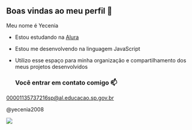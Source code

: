 ## Boas vindas ao meu perfil 💙

Meu nome é Yecenia 

- Estou estudando na [Alura](https://www.alura.com.br)
- Estou me desenvolvendo na linguagem JavaScript
- Utilizo esse espaço para minha organização e compartilhamento dos meus projetos desenvolvidos

  ### Você entrar em contato comigo 📫

00001135737216sp@al.educacao.sp.gov.br

@yecenia2008


![](https://github.com/yecenia2008/yecenia2008/assets/173257297/aecab724-809d-4773-a508-897f3206c072)

